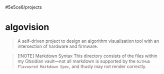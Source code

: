 #5e5ce6/projects 

# algovision

> A self-driven project to design an algorithm visualisation tool with an intersection of hardware and firmware.

> [!NOTE] Markdown Syntax
> This directory consists of the files within my Obsidian vault—not all markdown is supported by the `GitHub Flavoured Markdown Spec`, and thusly may not render correctly.

